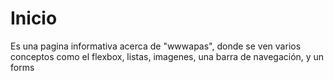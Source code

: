 # Inicio

Es una pagina informativa acerca de "wwwapas", donde se ven varios conceptos como el flexbox, listas, imagenes, una barra de navegación, y un forms
